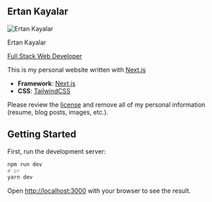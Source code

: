 ## Ertan Kayalar

![Ertan Kayalar](https://res.cloudinary.com/daqzk9ljd/image/upload/v1616234030/ek/author_qs0ytl.jpg)

Ertan Kayalar

[Full Stack Web Developer](https://ertankayalar.com)

This is my personal website written with [Next.js](https://nextjs.org/)

-   **Framework**: [Next.js](https://nextjs.org/)
-   **CSS**: [TailwindCSS](https://https://tailwindcss.com)

Please review the [license](https://github.com/ertankayalar/photo-gallery-app/blob/main/LICENSE.txt) and remove all of my personal information (resume, blog posts, images, etc.).

## Getting Started

First, run the development server:

```bash
npm run dev
# or
yarn dev
```

Open [http://localhost:3000](http://localhost:3000) with your browser to see the result.
